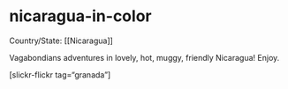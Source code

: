 # nicaragua-in-color

Country/State: [[Nicaragua]]

Vagabondians adventures in lovely, hot, muggy, friendly Nicaragua! Enjoy.

[slickr-flickr tag=“granada”]